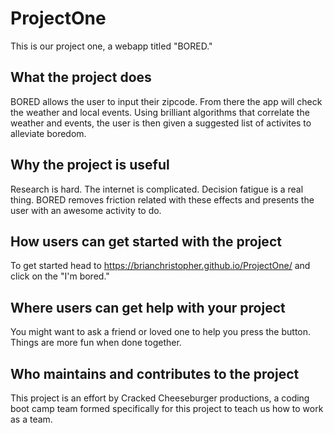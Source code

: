# ProjectOne
This is our project one, a webapp titled "BORED."

## What the project does
BORED allows the user to input their zipcode. From there the app will check the weather and local events. Using brilliant algorithms that correlate the weather and events, the user is then given a suggested list of activites to alleviate boredom.

## Why the project is useful
Research is hard.  The internet is complicated.  Decision fatigue is a real thing. BORED removes friction related with these effects and presents the user with an awesome activity to do.

## How users can get started with the project
To get started  head to https://brianchristopher.github.io/ProjectOne/ and click on the "I'm bored."

## Where users can get help with your project
You might want to ask a friend or loved one to help you press the button. Things are more fun when done together.

## Who maintains and contributes to the project
This project is an effort by Cracked Cheeseburger productions, a coding boot camp team formed specifically for this project to teach us how to work as a team.
